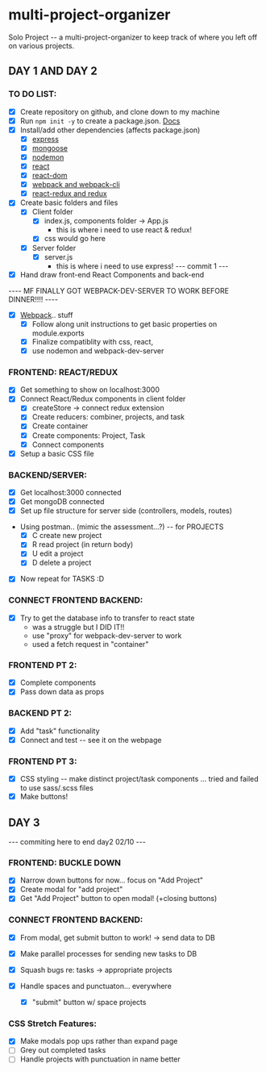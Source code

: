 # multi-project-organizer
Solo Project -- a multi-project-organizer to keep track of where you left off on various projects.

## DAY 1 AND DAY 2

### TO DO LIST:
- [X] Create repository on github, and clone down to my machine
- [X] Run `npm init -y` to create a package.json. [Docs](https://docs.npmjs.com/cli/v6/commands/npm-init)
- [X] Install/add other dependencies (affects package.json)
  - [X] [express](https://www.npmjs.com/package/express)
  - [X] [mongoose](https://www.npmjs.com/package/mongoose)
  - [X] [nodemon](https://www.npmjs.com/package/nodemon)
  - [X] [react](https://www.npmjs.com/package/react)
  - [X] [react-dom](https://www.npmjs.com/package/react-dom)
  - [X] [webpack and webpack-cli](https://webpack.js.org/guides/getting-started/)
  - [X] [react-redux and redux](https://www.npmjs.com/package/react-redux)
- [X] Create basic folders and files
  - [X] Client folder
    - [X] index.js, components folder -> App.js
      - this is where i need to use react & redux!
    - [X] css would go here
  - [X] Server folder
    - [X] server.js
      - this is where i need to use express!
--- commit 1 ---
- [X] Hand draw front-end React Components and back-end

---- MF FINALLY GOT WEBPACK-DEV-SERVER TO WORK BEFORE DINNER!!!! ----

- [X] [Webpack](https://webpack.js.org/concepts/).. stuff
  - [X] Follow along unit instructions to get basic properties on module.exports
  - [X] Finalize compatiblity with css, react, 
  - [X] use nodemon and webpack-dev-server

### FRONTEND: REACT/REDUX 
- [X] Get something to show on localhost:3000
- [X] Connect React/Redux components in client folder
  - [X] createStore -> connect redux extension
  - [X] Create reducers: combiner, projects, and task
  - [X] Create container
  - [X] Create components: Project, Task
  - [X] Connect components
- [X] Setup a basic CSS file

### BACKEND/SERVER:
  - [X] Get localhost:3000 connected
  - [X] Get mongoDB connected
  - [X] Set up file structure for server side (controllers, models, routes)
  - Using postman.. (mimic the assessment...?) -- for PROJECTS
    - [X] C create new project
    - [X] R read project (in return body)
    - [X] U edit a project
    - [X] D delete a project
  - [X] Now repeat for TASKS :D

### CONNECT FRONTEND BACKEND:
- [X] Try to get the database info to transfer to react state
  - was a struggle but I DID IT!!
  - use "proxy" for webpack-dev-server to work
  - used a fetch request in "container"

### FRONTEND PT 2:
- [X] Complete components
- [X] Pass down data as props

### BACKEND PT 2:
- [X] Add "task" functionality
- [X] Connect and test -- see it on the webpage

### FRONTEND PT 3:
- [X] CSS styling -- make distinct project/task components
    ... tried and failed to use sass/.scss files
- [X] Make buttons!

## DAY 3
--- commiting here to end day2 02/10 ---

### FRONTEND: BUCKLE DOWN
- [X] Narrow down buttons for now... focus on "Add Project"
- [X] Create modal for "add project"
- [X] Get "Add Project" button to open modal! (+closing buttons)

### CONNECT FRONTEND BACKEND:
- [X] From modal, get submit button to work! -> send data to DB
- [X] Make parallel processes for sending new tasks to DB

- [X] Squash bugs re: tasks -> appropriate projects
- [X] Handle spaces and punctuaton... everywhere
    - [X] "submit" button w/ space projects


### CSS Stretch Features:
- [X] Make modals pop ups rather than expand page
- [ ] Grey out completed tasks
- [ ] Handle projects with punctuation in name better